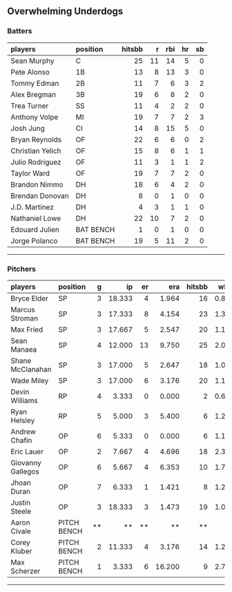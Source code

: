 ## Overwhelming Underdogs

### Batters

 
|players          |position  | hitsbb|  r| rbi| hr| sb| 
|:----------------|:---------|------:|--:|---:|--:|--:| 
|Sean Murphy      |C         |     25| 11|  14|  5|  0| 
|Pete Alonso      |1B        |     13|  8|  13|  3|  0| 
|Tommy Edman      |2B        |     11|  7|   6|  3|  2| 
|Alex Bregman     |3B        |     19|  6|   8|  2|  0| 
|Trea Turner      |SS        |     11|  4|   2|  2|  0| 
|Anthony Volpe    |MI        |     19|  7|   7|  2|  3| 
|Josh Jung        |CI        |     14|  8|  15|  5|  0| 
|Bryan Reynolds   |OF        |     22|  6|   6|  0|  2| 
|Christian Yelich |OF        |     15|  8|   6|  1|  1| 
|Julio Rodriguez  |OF        |     11|  3|   1|  1|  2| 
|Taylor Ward      |OF        |     19|  7|   7|  2|  0| 
|Brandon Nimmo    |DH        |     18|  6|   4|  2|  0| 
|Brendan Donovan  |DH        |      8|  0|   1|  0|  0| 
|J.D. Martinez    |DH        |      4|  3|   1|  1|  0| 
|Nathaniel Lowe   |DH        |     22| 10|   7|  2|  0| 
|Edouard Julien   |BAT BENCH |      1|  0|   1|  0|  0| 
|Jorge Polanco    |BAT BENCH |     19|  5|  11|  2|  0| 

* * *

### Pitchers

 
|players           |position    |  g|     ip| er|    era| hitsbb|  whip| so|  w| sv| 
|:-----------------|:-----------|--:|------:|--:|------:|------:|-----:|--:|--:|--:| 
|Bryce Elder       |SP          |  3| 18.333|  4|  1.964|     16| 0.873| 15|  1|  0| 
|Marcus Stroman    |SP          |  3| 17.333|  8|  4.154|     23| 1.327| 13|  0|  0| 
|Max Fried         |SP          |  3| 17.667|  5|  2.547|     20| 1.132| 19|  1|  0| 
|Sean Manaea       |SP          |  4| 12.000| 13|  9.750|     25| 2.083| 14|  1|  0| 
|Shane McClanahan  |SP          |  3| 17.000|  5|  2.647|     18| 1.059| 24|  2|  0| 
|Wade Miley        |SP          |  3| 17.000|  6|  3.176|     20| 1.176|  7|  1|  0| 
|Devin Williams    |RP          |  4|  3.333|  0|  0.000|      2| 0.600|  3|  0|  3| 
|Ryan Helsley      |RP          |  5|  5.000|  3|  5.400|      6| 1.200|  6|  0|  0| 
|Andrew Chafin     |OP          |  6|  5.333|  0|  0.000|      6| 1.125| 11|  1|  2| 
|Eric Lauer        |OP          |  2|  7.667|  4|  4.696|     18| 2.348| 10|  0|  0| 
|Giovanny Gallegos |OP          |  6|  5.667|  4|  6.353|     10| 1.765|  3|  0|  0| 
|Jhoan Duran       |OP          |  7|  6.333|  1|  1.421|      8| 1.263|  7|  0|  3| 
|Justin Steele     |OP          |  3| 18.333|  3|  1.473|     19| 1.036| 12|  2|  0| 
|Aaron Civale      |PITCH BENCH | **|     **| **|     **|     **|    **| **| **| **| 
|Corey Kluber      |PITCH BENCH |  2| 11.333|  4|  3.176|     14| 1.235| 10|  1|  0| 
|Max Scherzer      |PITCH BENCH |  1|  3.333|  6| 16.200|      9| 2.700|  3|  0|  0| 


* * *


